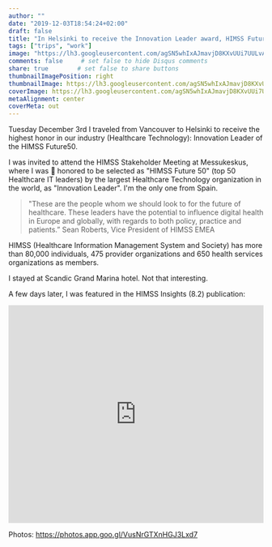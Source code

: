 ```yaml
---
author: ""
date: "2019-12-03T18:54:24+02:00"
draft: false
title: "In Helsinki to receive the Innovation Leader award, HIMSS Future50"
tags: ["trips", "work"]
image: "https://lh3.googleusercontent.com/agSN5whIxAJmavjD8KXvUUi7UULvAe8Q01lPBkHXHxeGqJsuC0C6WC_An0gdv-FEy-hMZVkDubjpvWyv9g4wQT56vrJVVI5MDtdQgXmXkw_HLI7LmgNXLsnEqnxUlW-TNa3UcMk4GX0=w1920-h1080"
comments: false     # set false to hide Disqus comments
share: true        # set false to share buttons
thumbnailImagePosition: right
thumbnailImage: https://lh3.googleusercontent.com/agSN5whIxAJmavjD8KXvUUi7UULvAe8Q01lPBkHXHxeGqJsuC0C6WC_An0gdv-FEy-hMZVkDubjpvWyv9g4wQT56vrJVVI5MDtdQgXmXkw_HLI7LmgNXLsnEqnxUlW-TNa3UcMk4GX0=w1920-h1080
coverImage: https://lh3.googleusercontent.com/agSN5whIxAJmavjD8KXvUUi7UULvAe8Q01lPBkHXHxeGqJsuC0C6WC_An0gdv-FEy-hMZVkDubjpvWyv9g4wQT56vrJVVI5MDtdQgXmXkw_HLI7LmgNXLsnEqnxUlW-TNa3UcMk4GX0=w1920-h1080
metaAlignment: center
coverMeta: out
---
```


Tuesday December 3rd I traveled from Vancouver to Helsinki to receive the highest honor in our industry (Healthcare Technology): Innovation Leader of the HIMSS Future50.

<!--more-->

I was invited to attend the HIMSS Stakeholder Meeting at Messukeskus, where I was 🙏 honored to be selected as "HIMSS Future 50" (top 50 Healthcare IT leaders) by the largest Healthcare Technology organization in the world, as "Innovation Leader". I'm the only one from Spain.

> "These are the people whom we should look to for the future of healthcare. These leaders have the potential to influence digital health in Europe and globally, with regards to both policy, practice and patients.”
Sean Roberts, Vice President of HIMSS EMEA

HIMSS (Healthcare Information Management System and Society) has more than 80,000 individuals, 475 provider organizations and 650 health services organizations as members.

I stayed at Scandic Grand Marina hotel. Not that interesting.

A few days later, I was featured in the HIMSS Insights (8.2) publication:

<iframe src="https://www.linkedin.com/embed/feed/update/urn:li:share:6613143627113869316" allowfullscreen="" title="Embedded post" width="504" height="430" frameborder="0"></iframe>

Photos: https://photos.app.goo.gl/VusNrGTXnHGJ3Lxd7

<script src="https://cdn.jsdelivr.net/npm/publicalbum@latest/embed-ui.min.js" async></script>
<div class="pa-gallery-player-widget" style="width:100%; height:480px; display:none;"
  data-link="https://photos.app.goo.gl/VusNrGTXnHGJ3Lxd7"
  data-title="29 new photos by Jorge Cortell">
  <object data="https://lh3.googleusercontent.com/EF4p90gBAid1gT2RrrotYpgHJMmS5zMsZP_oCI3f6sZMNt_lAY6qvuVoZmaA2m65CYDZamlAr6u8t1ryRp98HdfBafOtr9d1QwWOkwruxzRDZoeIKdV-tj7lXgu4YQasqNBOIWbAri0=w1920-h1080"></object>
  <object data="https://lh3.googleusercontent.com/TSY54R33dD88hfbtBBCU7ietU2z_X1QK_mvlmW2BkKu2vKfiHMOqH8biWzhzO2gwpn6RDOS33lFxoZhYODeWTD0qAO5WsrZSN3ymZB_Mn84XYmc1_-AfRGMOvt130VzZKONdmJOHp70=w1920-h1080"></object>
  <object data="https://lh3.googleusercontent.com/PD4C7s2ZvpP7IH1c85C1qiBXnust8XM5yyzuCedcAragAkUSAE6CxYad8I2BkpgoGkwDIaggogHegl-GOtWDXBWirNbotVfX-nlbDtZgJLWHzUsayZK49Flpk4t4ttEv3293hGwxLN8=w1920-h1080"></object>
  <object data="https://lh3.googleusercontent.com/3VGMGQp1vwbo-P_oTmzU_QpJbSh5lur_VDpd7sTEBpIPohymJJB3r2r54db6JHtirZvG1p-4Ude3s825yLDsIDf4Dva-xtpqx2kSgo5G_6LiM8EuSPzM6g-6weskphOsQEqbkSbd72o=w1920-h1080"></object>
  <object data="https://lh3.googleusercontent.com/2fVKm1Fwlne0QcDxZdGc0tikrOYtBoVApbrMczZFQjhwBCo6biQtWScE0q4_nYfOq8MLi53pF5-zLFqQnqVbnZ3h_KP_RuBZTCGHF6r6AeiAreCYQ1pO2o4NVSLxydjeOgxK8KpakZg=w1920-h1080"></object>
  <object data="https://lh3.googleusercontent.com/lw1qCrXb98wqrlKBZegUOGvcGXMRLfZcyMUD88zfHnREF14mRUikrKhcvQH_Zd7njqedoEvOkHe7YMQ5Cx7UL5E9e5W0g1IkvjnnD1wQS9Rk8rl5X4BHrP_aBwrV2hPzjENak1ZHMOQ=w1920-h1080"></object>
  <object data="https://lh3.googleusercontent.com/c4q2QwLWTWufMOwc1doePk4t_gFSvuoaom5yZAj2BVIY1jjIAZAHko8xAuyDJTwoYOnFxwcM4oI6NltKSVfmTE8ZNUr2s5nF0AHnTi2WOOXjLnvu6P9aAAxTYpIoFwR9ZSjybKTOla4=w1920-h1080"></object>
  <object data="https://lh3.googleusercontent.com/Uc7Xmnwayb-IVNXABRH7466PHmhIhGkujdJGTCmwLDQ-ntk_HUQlgZjdY587CC_pFqgNazoYyVkZ0UlFG-_aD0YfEhTlbL-K3QcQGtAfK0Fh9TpREv5I9zhZaYXiCeG40jRsBY5XtQA=w1920-h1080"></object>
  <object data="https://lh3.googleusercontent.com/-yxhclBaCIXhnXVA2G172ntHDL-zDF3M8Y7l9FiTWdzp3WECO-GJCun70j6xAhifmOizINwM7fUinrk6kuia3X-z5TIJOsZKz3eaEwMYZT7YTHZB1k9kn9zyeJWtLAGXt3PnvIKWzdM=w1920-h1080"></object>
  <object data="https://lh3.googleusercontent.com/pm2QX14NIOyySor0MONXyxXjzg-MtsqmyxZ7FyK1d3YSh2UTbpqy6CNS9upSFLPsHgrKHw02MIUFAWoy4UAmQpYaYflaksnK4H_NW1-FBY9XXKn3apXRCkRyO35LuAeDMvTry1tS-X8=w1920-h1080"></object>
  <object data="https://lh3.googleusercontent.com/XabsIBbzzsE4nDLphYFtFmW0E9PuIYUOMLBg8zN2J_v3n3fn4kw1st5aI37nRVeqvwOu9sO2tmt5L677oqR9mWU3cSNIO1ZCoqVgtP9OdUsck4DKjD7CxUXKDCffUAb5fxkrgdqgmPw=w1920-h1080"></object>
  <object data="https://lh3.googleusercontent.com/Mun6Dd9jbndMSDr_ELUO5k4HSZygp3ujLzB5dX5k9c00TXgj1rLXi-Tb6fqTdpKBgJl45ocSUMwOalISs39nC71khrWsPRdlTx0KeSK54lvtsFsYRVYo72iyMlQH3E0w6NOHwGZXtoY=w1920-h1080"></object>
  <object data="https://lh3.googleusercontent.com/tw3Dbj26Ngtq5FzgpJoGcwqNOgUchKX-c-akm7bhXQ6wL7XZh6JZ_rUnLIIe3jjIjblxBwqIuLkcwtiI1nkszuwOMF66oncjxiurnoYy3xsmetX4HQGeDLi9ErzrbSo_99nGFP9ZAt8=w1920-h1080"></object>
  <object data="https://lh3.googleusercontent.com/L65sJgbPmLjChYbOd9jJJbn1afcbA_pq9olrTojYJJgz01H_ORwqP_41rCZtKeL5GFQsranF8xuIuLK-Y5WP636es0JsGkgAf9nhTXaYFiTNC3y04xMYsTE9e5j_ZRdl-magS53TPLs=w1920-h1080"></object>
  <object data="https://lh3.googleusercontent.com/fg-ICJM5_5HLiBSYp4CYdz_5Mj2w2QjzqzG8n6MvfUj7s5mlRISyFyPcsImph4NWdh9fYbLuhQtiX9pNxdyTlqxvNs86Itwq229fNp5wpTOB25Os1CefQzwsIPcsafdJk6_QvfrYiec=w1920-h1080"></object>
  <object data="https://lh3.googleusercontent.com/QcuWvovS6wQnWcO3seN7oqD3ivXkH4qiWLHhdipvHK-yl8yhO9DKjaJjoz4AGXJCrdUf5sxE2ihaS3-xIKvESBzCWzhHfQ4ffoqN321wmkeT6xrqWcm3oR1Hzn_WiO1dudvspN8YbLQ=w1920-h1080"></object>
  <object data="https://lh3.googleusercontent.com/eA_ByuUDLrQSLlee1RDqeHzoHGE_p373dUKdHzJDSSa_ySio5HQbCusJGWXmZwjNAjdV-ovkkBI3B9tJP9iBRyTe_NH6t7iYOuzaBNW-HCAXZFCiFw7aclnUy6AYBl3Bw_DMpOMzjzA=w1920-h1080"></object>
  <object data="https://lh3.googleusercontent.com/HGnnUEwOdCVVKNbI-zeLu8w7SBzYt1d5jYZh49hK2hlAked8O3Ve5tj8vFVfqpwtjJeTPRlS07i6f7sfu7dbNasMGrpu-ZLXX6PoTrsfqEtjJD_w3DEiqsWS4Ff2x6e7MW_wekgzV50=w1920-h1080"></object>
  <object data="https://lh3.googleusercontent.com/dIoSzfDzWVhGLnOZZLiv37ZblNW5pOgn9BYXykT0rvrDAjuR8kg4sICg1lgFYgoZuYbHLO7ZJZBVly6VcZXY3WisqL8WES5EVt1iha5reedKlNr0xi_prCdGxEzwn5Cf1bVMH7YtF64=w1920-h1080"></object>
  <object data="https://lh3.googleusercontent.com/tnxr5bpwHHmlIU0Mm4cMsCqo0lHvDcoUxpw77pUBWkVQZ0bIqsW5TTd3ZTDWmHcZRvahjwssnv_2XkO9h-8klzTKAfota5kBnnn9gTnHrmmF1aNWS3uR_3tPGwQAL3QfewZRd6f5hVs=w1920-h1080"></object>
  <object data="https://lh3.googleusercontent.com/dAgJzxr_GHvcFclFY4g7FO6Lm3VbveIuVwVUL6wdcSp8aTyqgQMfY_ss2EqXnSamOlJCGMNd0TdF9dAdJZBZ8Ai2oLeeV_ELQYwJKFxu6YD9QJx2AxuvM9YnHjVkPBJ-Hp-XWvvOjFQ=w1920-h1080"></object>
  <object data="https://lh3.googleusercontent.com/nuq89OA6IPHSxpj7j5qlx63EIuEMvIGRwDcyVFgbtUvo28ov0e3_B1zltNR1r0mPDOOZkZXuB8JHw5I6WOwSkcqUkRayQOTY9brLjciRMCRwvmCfIFDogTcA5S0NnftsZC_lDiyP2GI=w1920-h1080"></object>
  <object data="https://lh3.googleusercontent.com/kXEOsFwvcXYyWtKP3E8BEYcMyZBihChZIm7m3vhw-7MVgLKnojcCMUVgJkwWgCEHkwcyYDbMjOVKMX29rDJMSBUhRLjOs6OkjQIl0cBW9ER0ySUsGHow2AGU714eQ6EDVvNFGdJJRik=w1920-h1080"></object>
  <object data="https://lh3.googleusercontent.com/A-retKFlabwQPNOqR75neNfzX5YwvCCOIPXiBLXUdQU7UrsfWZiM4jJRcUUI2AfjvJBO-X6SPl66PW26mE3nEMr2SBXbzXW3ciCblURNt_NLrQPhbSoZNfRwvHXTfVm8xvS34olYlJw=w1920-h1080"></object>
  <object data="https://lh3.googleusercontent.com/Fy0kR8XXO3qqOvbrgIn_0lmfC5KBjlSamU0q6iKHXuaJvAZCelr_u0SloQqvhV8IeCHnNsR1rdO1pMDYCVS30b3AWk95dTEFAb7JdsKnH1AIuYzTkJfpbLkIfDQ0UJI9bA8rG8dsj0U=w1920-h1080"></object>
  <object data="https://lh3.googleusercontent.com/FOiffQgU-538DNP1WkdX4-vyRWfWsmaiiudIKzDMH-dJ20OE7rybent0hw2wCpb9-BZ4lD1L2u6O4GgNJdYNYmleRVhILsdNfdT6HrJ12YAfMY7-dpCils_69HQMIWpuppA1kxe4RYY=w1920-h1080"></object>
  <object data="https://lh3.googleusercontent.com/Vc07InRBUfT10ZA0Ap_SGHIXhWYY63PkN-_a3ecvAHZNyaWMOyB8Y_tiYsxstOTPOMHV47ibewIejjPPwtnLddmlLo1Nlcwo_HyNlJGlrH8xB-L3JHuPCklRVLyi8-ySbcluQcliGeA=w1920-h1080"></object>
  <object data="https://lh3.googleusercontent.com/mTgphOb-3WvSzwFZo5X6QAtCvqo0oVMlPMnLka8UhHXIf5gpuJYQaAs8fiRSyNLnYfCe18rspoUbVLnp4btcKcaHmkBjoLH4ixUUaTslQo3-h5tDqz_C8GmE2On4r3XLV-9T-c06KYk=w1920-h1080"></object>
  <object data="https://lh3.googleusercontent.com/CvAZafFRy2EKlgXOHA8lude4o4qzdQ0JyBH8wg_MOWmjR5SdCngMmZxJy2pqv-yyi8aNSN7WQVOJhtjBqVguM3rd2d7_p5WVa8U3eifBPkfGV2lF71QlBSIsYQUCr7NjJJUuefaJnTw=w1920-h1080"></object>
</div>
